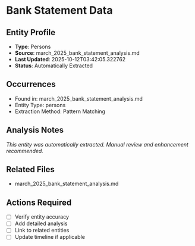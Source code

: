 # Bank Statement Data

## Entity Profile
- **Type**: Persons
- **Source**: march_2025_bank_statement_analysis.md
- **Last Updated**: 2025-10-12T03:42:05.322762
- **Status**: Automatically Extracted

## Occurrences
- Found in: march_2025_bank_statement_analysis.md
- Entity Type: persons
- Extraction Method: Pattern Matching

## Analysis Notes
*This entity was automatically extracted. Manual review and enhancement recommended.*

## Related Files
- march_2025_bank_statement_analysis.md

## Actions Required
- [ ] Verify entity accuracy
- [ ] Add detailed analysis
- [ ] Link to related entities
- [ ] Update timeline if applicable
